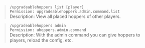 >`/upgradeablehoppers list [player]`\
`Permission: upgradeablehoppers.admin.command.list`\
Description: View all placed hoppers of other players.

>`/upgradeablehoppers admin`\
`Permission: uhoppers.admin.command`\
Description: With the admin command you can give hoppers to players, reload the config, etc.

